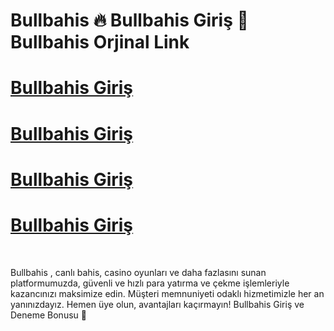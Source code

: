 # Bullbahis 🔥 Bullbahis Giriş  💫 Bullbahis Orjinal Link


# [Bullbahis Giriş ](https://cutt.ly/Erwus6RK)
# [Bullbahis Giriş ](https://cutt.ly/Erwus6RK)
# [Bullbahis Giriş ](https://cutt.ly/Erwus6RK)
# [Bullbahis Giriş ](https://cutt.ly/Erwus6RK)
<br>

Bullbahis , canlı bahis, casino oyunları ve daha fazlasını sunan platformumuzda, güvenli ve hızlı para yatırma ve çekme işlemleriyle kazancınızı maksimize edin. Müşteri memnuniyeti odaklı hizmetimizle her an yanınızdayız. Hemen üye olun, avantajları kaçırmayın! Bullbahis Giriş ve Deneme Bonusu 🚀
